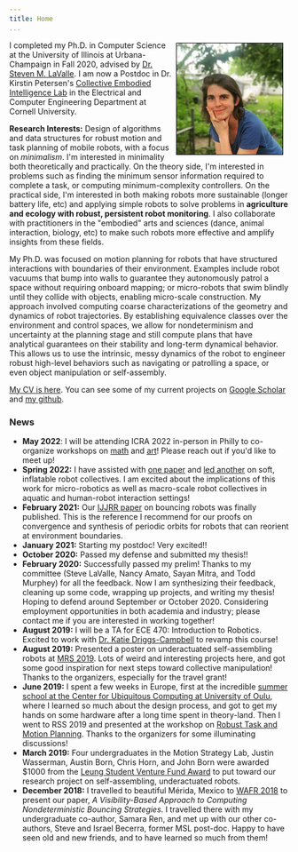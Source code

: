 ```yaml
---
title: Home
...
```


<img src="images/headshot.jpg" height="200" alt="A photo of Alli Nilles" style="float: right; margin: 4px 10px 4px 4px; border: 1px solid #000000;"> 

I completed my Ph.D. in Computer Science at the University of Illinois at
Urbana-Champaign in Fall 2020, advised by [Dr. Steven M. LaValle](http://lavalle.pl/). I am now a
Postdoc in Dr. Kirstin Petersen's [Collective Embodied Intelligence Lab](https://cei.ece.cornell.edu/)
 in the Electrical and Computer Engineering Department at Cornell University.

**Research Interests:** Design of algorithms and data structures for 
robust motion and task planning of mobile robots, with a focus on
*minimalism*. I'm interested in minimality both theoretically and practically.
On the theory side, I'm interested in problems such as finding the
minimum sensor information required to complete a task, or computing minimum-complexity
controllers. On the practical side, I'm interested in both making robots more
sustainable (longer battery life, etc) and applying simple robots to solve
problems in **agriculture and ecology with robust, persistent robot
monitoring**. I also collaborate with practitioners in the
"embodied" arts and sciences (dance, animal interaction, biology, etc) to make
such robots more effective and amplify insights from these fields.

My Ph.D. was focused on motion planning for robots that have structured
interactions with boundaries of their environment. Examples include robot
vacuums that bump into walls to guarantee they autonomously patrol a space
without requiring onboard mapping; or micro-robots that swim blindly until they
collide with objects, enabling micro-scale construction. My approach involved computing coarse characterizations of the geometry and dynamics of 
robot trajectories. By establishing equivalence classes over the
environment and control spaces, we allow for nondeterminism and uncertainty
at the planning stage and still compute plans that have analytical guarantees on
their stability and long-term dynamical behavior. This allows us to use the intrinsic, messy dynamics of the robot to
engineer robust high-level behaviors such as navigating or patrolling a space,
or even object manipulation or self-assembly.

[My CV is here](images/NillesCV.pdf). You can see some of my current projects on
[Google Scholar](https://scholar.google.com/citations?user=3AvC70UAAAAJ&hl=en) and 
[my github](https://github.com/alexandroid000).

### News


-   **May 2022**: I will be attending ICRA 2022 in-person in Philly to co-organize workshops
    on [math](https://idsc.ethz.ch/research-frazzoli/workshops/compositional-robotics.html) and
    [art](https://roboticart.org/icra2022/)! Please reach out if you'd like to meet up!
-   **Spring 2022:** I have assisted with [one paper](https://ieeexplore.ieee.org/abstract/document/9501972) and [led another](https://ieeexplore.ieee.org/abstract/document/9501972) on soft, inflatable robot
    collectives. I am excited about the implications of this work for micro-robotics
    as well as macro-scale robot collectives in aquatic and human-robot interaction
    settings!
-   **February 2021:** Our [IJJRR
    paper](https://journals.sagepub.com/doi/full/10.1177/0278364921992788) on
    bouncing robots was finally published. This is the reference I recommend for our
    proofs on convergence and synthesis of periodic orbits for robots that can
    reorient at environment boundaries.
-   **January 2021:** Starting my postdoc! Very excited!!
-   **October 2020:** Passed my defense and submitted my thesis!!
-   **February 2020:** Successfully passed my prelim! Thanks to my committee 
    (Steve LaValle, Nancy Amato, Sayan Mitra, and Todd Murphey) for all the feedback.
    Now I am synthesizing their feedback, cleaning up some code, wrapping up projects, 
    and writing my thesis! Hoping to defend around September or October 2020.
    Considering employment opportunities in both academia and industry; please contact me
    if you are interested in working together!
-   **August 2019:** I will be a TA for ECE 470: Introduction to Robotics.
    Excited to work with [Dr. Katie Driggs-Campbell](https://krdc.web.illinois.edu/)
    to revamp this course!
-   **August 2019:** Presented a poster on underactuated self-assembling robots
    at [MRS 2019](https://robotics.cs.rutgers.edu/mrs2019/). Lots of weird and
    interesting projects here, and got some good inspiration for next steps
    toward collective manipulation! Thanks to the organizers, especially for the
    travel grant!
-   **June 2019:** I spent a few weeks in Europe, first at the incredible [summer
    school at the Center for Ubiquitous Computing at University of
    Oulu](http://ubicomp.oulu.fi/ubiss2019/), where I
    learned so much about the design process, and got to get my hands on some
    hardware after a long time spent in theory-land. Then I went to RSS 2019 and presented
    at the workshop on [Robust Task and Motion
    Planning](http://dyalab.mines.edu/2019/rss-workshop/). Thanks to the organizers for
    some illuminating discussions!
-   **March 2019:** Four undergraduates in the Motion Strategy Lab, Justin
    Wasserman, Austin Born, Chris Horn, and John Born were awarded \$1000 from
    the [Leung Student Venture Fund
    Award](https://ece.illinois.edu/academics/ugrad/leung-award.asp) to put
    toward our research project on self-assembling, underactuated robots.
-   **December 2018:** I travelled to beautiful Mérida, Mexico to [WAFR
    2018](https://parasol.tamu.edu/wafr/wafr2018/) to present our paper, *A
    Visibility-Based Approach to Computing Nondeterministic Bouncing
    Strategies*. I travelled there with my undergraduate co-author, Samara Ren,
    and met up with our other co-authors, Steve and Israel Becerra, former MSL
    post-doc. Happy to have seen old and new friends, and to have learned so
    much from them!
